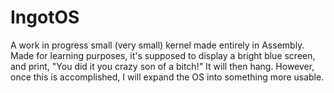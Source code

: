 # IngotOS
A work in progress small (very small) kernel made entirely in Assembly. Made for learning purposes, it's supposed to display a bright blue screen, and print, "You did it you crazy son of a bitch!" It will then hang. However, once this is accomplished, I will expand the OS into something more usable.
